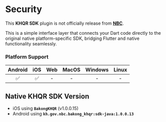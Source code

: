# Security
This **KHQR SDK** plugin is not officially release from [**NBC**](https://bakong.nbc.gov.kh/).

This is a simple interface layer that connects your Dart code directly to the original native platform-specific SDK, bridging Flutter and native functionality seamlessly.

### Platform Support

| Android | iOS | Web | MacOS | Windows | Linux |
| :-----: | :-: | :-: | :---: | :----: | :---: |
|   ✅    |  ✅  |   -  |   -   |    -   |   -   |

## Native KHQR SDK Version
- iOS using **`BakongKHQR`** (v1.0.0.15)
- Android using **`kh.gov.nbc.bakong_khqr:sdk-java:1.0.0.13`**